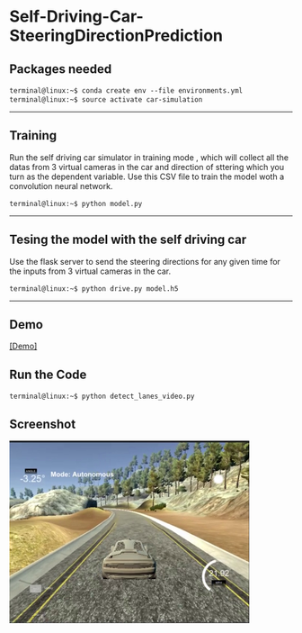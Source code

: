 # Self-Driving-Car-SteeringDirectionPrediction

## Packages needed

```console
terminal@linux:~$ conda create env --file environments.yml
terminal@linux:~$ source activate car-simulation
```
<hr>

## Training 
<p>Run the self driving car simulator in training mode , which will collect all the datas from 3 virtual cameras in the car and direction of sttering which you turn as the dependent variable. Use this CSV file to train the model woth a convolution neural network.</p>

```console
terminal@linux:~$ python model.py 
```

<hr>

## Tesing the model with the self driving car
<p>Use the flask server to send the steering directions for any given time for the inputs from 3 virtual cameras in the car.</p>

```console
terminal@linux:~$ python drive.py model.h5
```

<hr>

## Demo
[[Demo]](https://youtu.be/-KjL1NJcgUs)


## Run the Code

```console
terminal@linux:~$ python detect_lanes_video.py
```






## Screenshot
![Output](img.png)

